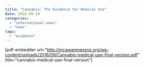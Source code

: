 ```yaml
---
title: "Cannabis: The Evidence for Medical Use"
date: 2016-09-24
categories: 
  - "international-news"
  - "news"
tags: 
  - "evidence"
---
```


\[pdf-embedder url="http://mcawarenessnz.org/wp-content/uploads/2016/09/Cannabis-medical-use-final-version.pdf" title="cannabis-medical-use-final-version"\]
